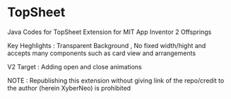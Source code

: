 # TopSheet
Java Codes for TopSheet Extension for MIT App Inventor 2 Offsprings

Key Heghlights : Transparent Background , No fixed width/hight and accepts many components such as card view and arrangements

V2 Target : Adding open and close animations

NOTE : Republishing this extension without giving link of the repo/credit to the author (herein XyberNeo) is prohibited 
